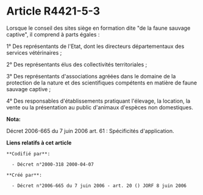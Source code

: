 # Article R4421-5-3

Lorsque le conseil des sites siège en formation dite "de la faune sauvage captive", il comprend à parts égales :

1° Des représentants de l'Etat, dont les directeurs départementaux des services vétérinaires ;

2° Des représentants élus des collectivités territoriales ;

3° Des représentants d'associations agréées dans le domaine de la protection de la nature et des scientifiques compétents en
matière de faune sauvage captive ;

4° Des responsables d'établissements pratiquant l'élevage, la location, la vente ou la présentation au public d'animaux
d'espèces non domestiques.

**Nota:**

Décret 2006-665 du 7 juin 2006 art. 61 : Spécificités d'application.

**Liens relatifs à cet article**

	**Codifié par**:

	  - Décret n°2000-318 2000-04-07

	**Créé par**:

	  - Décret n°2006-665 du 7 juin 2006 - art. 20 () JORF 8 juin 2006
